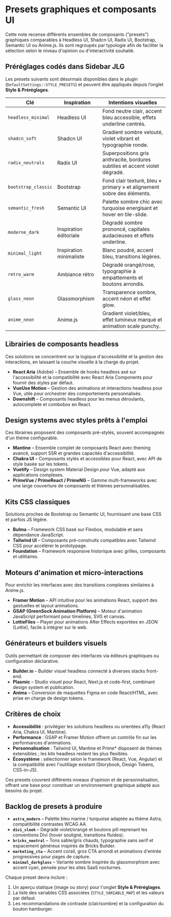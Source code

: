 # Presets graphiques et composants UI

Cette note recense différents ensembles de composants ("presets") graphiques comparables à Headless UI, Shadcn UI, Radix UI, Bootstrap, Semantic UI ou Anime.js. Ils sont regroupés par typologie afin de faciliter la sélection selon le niveau d'opinion ou d'interactivité souhaité.

## Préréglages codés dans Sidebar JLG

Les presets suivants sont désormais disponibles dans le plugin (`DefaultSettings::STYLE_PRESETS`) et peuvent être appliqués depuis l’onglet **Style & Préréglages**.

| Clé | Inspiration | Intentions visuelles |
| --- | --- | --- |
| `headless_minimal` | Headless UI | Fond neutre clair, accent bleu accessible, effets underline centrés. |
| `shadcn_soft` | Shadcn UI | Gradient sombre velouté, violet vibrant et typographie ronde. |
| `radix_neutrals` | Radix UI | Superpositions gris anthracite, bordures subtiles et accent violet dégradé. |
| `bootstrap_classic` | Bootstrap | Fond clair texturé, bleu « primary » et alignement sobre des éléments. |
| `semantic_fresh` | Semantic UI | Palette sombre chic avec turquoise energisant et hover en tile-slide. |
| `moderne_dark` | Inspiration éditoriale | Dégradé sombre prononcé, capitales audacieuses et effets underline. |
| `minimal_light` | Inspiration minimaliste | Blanc poudré, accent bleu, transitions légères. |
| `retro_warm` | Ambiance rétro | Dégradé orangé/rose, typographie à empattements et boutons arrondis. |
| `glass_neon` | Glassmorphism | Transparence sombre, accent néon et effet glow. |
| `anime_neon` | Anime.js | Gradient violet/bleu, effet lumineux marqué et animation scale punchy. |

## Librairies de composants headless

Ces solutions se concentrent sur la logique d'accessibilité et la gestion des interactions, en laissant la couche visuelle à la charge du projet.

- **React Aria** (Adobe) – Ensemble de hooks headless axé sur l'accessibilité et la compatibilité avec React Aria Components pour fournir des styles par défaut.
- **VueUse Motion** – Gestion des animations et interactions headless pour Vue, utile pour orchestrer des comportements personnalisés.
- **Downshift** – Composants headless pour les menus déroulants, autocomplete et combobox en React.

## Design systems avec styles prêts à l'emploi

Ces librairies proposent des composants pré-stylés, souvent accompagnés d'un thème configurable.

- **Mantine** – Ensemble complet de composants React avec theming avancé, support SSR et grandes capacités d'accessibilité.
- **Chakra UI** – Composants stylés et accessibles pour React, avec API de style basée sur les tokens.
- **Vuetify** – Design system Material Design pour Vue, adapté aux applications complexes.
- **PrimeVue / PrimeReact / PrimeNG** – Gamme multi-frameworks avec une large couverture de composants et thèmes personnalisables.

## Kits CSS classiques

Solutions proches de Bootstrap ou Semantic UI, fournissant une base CSS et parfois JS légère.

- **Bulma** – Framework CSS basé sur Flexbox, modulable et sans dépendance JavaScript.
- **Tailwind UI** – Composants pré-construits compatibles avec Tailwind CSS pour accélérer le prototypage.
- **Foundation** – Framework responsive historique avec grilles, composants et utilitaires.

## Moteurs d'animation et micro-interactions

Pour enrichir les interfaces avec des transitions complexes similaires à Anime.js.

- **Framer Motion** – API intuitive pour les animations React, support des gestuelles et layout animations.
- **GSAP (GreenSock Animation Platform)** – Moteur d'animation JavaScript performant pour timelines, SVG et canvas.
- **LottieFiles** – Player pour animations After Effects exportées en JSON (Lottie), facile à intégrer sur le web.

## Générateurs et builders visuels

Outils permettant de composer des interfaces via éditeurs graphiques ou configuration déclarative.

- **Builder.io** – Builder visuel headless connecté à diverses stacks front-end.
- **Plasmic** – Studio visuel pour React, Next.js et code-first, combinant design system et publication.
- **Anima** – Conversion de maquettes Figma en code React/HTML, avec prise en charge de design tokens.

## Critères de choix

- **Accessibilité** : privilégier les solutions headless ou orientées a11y (React Aria, Chakra UI, Mantine).
- **Performance** : GSAP et Framer Motion offrent un contrôle fin sur les performances d'animations.
- **Personnalisation** : Tailwind UI, Mantine et Prime* disposent de thèmes extensibles ; les kits headless restent les plus flexibles.
- **Écosystème** : sélectionner selon le framework (React, Vue, Angular) et la compatibilité avec l'outillage existant (Storybook, Design Tokens, CSS-in-JS).

Ces presets couvrent différents niveaux d'opinion et de personnalisation, offrant une base pour constituer un environnement graphique adapté aux besoins du projet.

## Backlog de presets à produire

- **`astra_modern`** – Palette bleu marine / turquoise adaptée au thème Astra, compatibilité contrastes WCAG AA.
- **`divi_sleek`** – Dégradé violet/orangé et boutons pill reprenant les conventions Divi (hover souligné, transitions fluides).
- **`bricks_neutral`** – Tons sable/gris chauds, typographie sans serif et espacement généreux inspirés de Bricks Builder.
- **`marketing_cta`** – Accent corail, gros CTA arrondi et animations d'entrée progressives pour pages de capture.
- **`minimal_darkglass`** – Variante sombre inspirée du glassmorphism avec accent cyan, pensée pour les sites SaaS nocturnes.

Chaque preset devra inclure :

1. Un aperçu statique (image ou story) pour l'onglet **Style & Préréglages**.
2. La liste des variables CSS associées (`STYLE_VARIABLE_MAP`) et les valeurs par défaut.
3. Les recommandations de contraste (clair/sombre) et la configuration du bouton hamburger.
